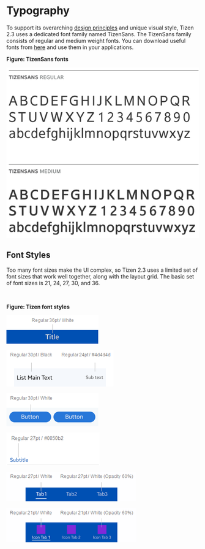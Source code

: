 # Typography

To support its overarching [design principles](../design-principles.md) and unique visual style, Tizen 2.3 uses a dedicated font family named TizenSans. The TizenSans family consists of regular and medium weight fonts. You can download useful fonts from [here](https://developer.tizen.org/sites/default/files/documentation/fonts_tizensans_1.zip) and use them in your applications.

**Figure: TizenSans fonts**

![](media/regular_medium_font_weight.png)



## Font Styles




Too many font sizes make the UI complex, so Tizen 2.3 uses a limited set of font sizes that work well together, along with the layout grid. The basic set of font sizes is 21, 24, 27, 30, and 36.

 

**Figure: Tizen font styles**

![](media/typography_regular_white_2.png)

![](media/typography_regular_black_2.png)

![](media/typography_button_white_2.png)

![](media/typography_subtitle_2.png)

![](media/typography_tab_2.png)

![](media/typography_icon_tab_2.png)
